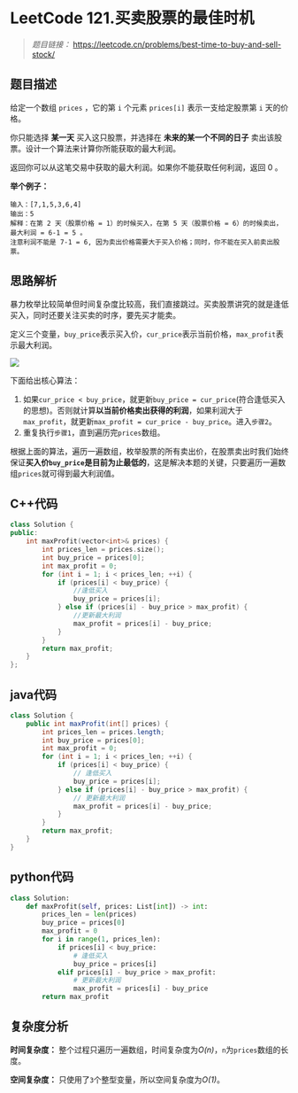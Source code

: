 # LeetCode 121.买卖股票的最佳时机

> *题目链接：* https://leetcode.cn/problems/best-time-to-buy-and-sell-stock/

## 题目描述

给定一个数组 `prices` ，它的第 `i` 个元素 `prices[i]` 表示一支给定股票第 `i` 天的价格。

你只能选择 **某一天** 买入这只股票，并选择在 **未来的某一个不同的日子** 卖出该股票。设计一个算法来计算你所能获取的最大利润。

返回你可以从这笔交易中获取的最大利润。如果你不能获取任何利润，返回 0 。

**举个例子：**

```
输入：[7,1,5,3,6,4]
输出：5
解释：在第 2 天（股票价格 = 1）的时候买入，在第 5 天（股票价格 = 6）的时候卖出，最大利润 = 6-1 = 5 。
注意利润不能是 7-1 = 6, 因为卖出价格需要大于买入价格；同时，你不能在买入前卖出股票。
```

## 思路解析

暴力枚举比较简单但时间复杂度比较高，我们直接跳过。买卖股票讲究的就是逢低买入，同时还要关注买卖的时序，要先买才能卖。

定义三个变量，`buy_price`表示买入价，`cur_price`表示当前价格，`max_profit`表示最大利润。

![](https://gitee.com/ldtech007/picture/raw/master/pic/lc-0121-01.png)

下面给出核心算法：

1. 如果`cur_price < buy_price`，就更新`buy_price = cur_price`(符合逢低买入的思想)。否则就计算**以当前价格卖出获得的利润**，如果利润大于`max_profit`，就更新`max_profit = cur_price - buy_price`。进入`步骤2`。
2. 重复执行`步骤1`，直到遍历完`prices`数组。

根据上面的算法，遍历一遍数组，枚举股票的所有卖出价，在股票卖出时我们始终保证**买入价`buy_price`是目前为止最低的**，这是解决本题的关键，只要遍历一遍数组`prices`就可得到最大利润值。

## C++代码

```cpp
class Solution {
public:
    int maxProfit(vector<int>& prices) {
        int prices_len = prices.size();
        int buy_price = prices[0];
        int max_profit = 0;
        for (int i = 1; i < prices_len; ++i) {
            if (prices[i] < buy_price) {
                //逢低买入
                buy_price = prices[i];
            } else if (prices[i] - buy_price > max_profit) {
                //更新最大利润    
                max_profit = prices[i] - buy_price; 
            }
        }
        return max_profit;
    }
};
```

## java代码

```java
class Solution {
    public int maxProfit(int[] prices) {
        int prices_len = prices.length;
        int buy_price = prices[0];
        int max_profit = 0;
        for (int i = 1; i < prices_len; ++i) {
            if (prices[i] < buy_price) {
                // 逢低买入
                buy_price = prices[i];
            } else if (prices[i] - buy_price > max_profit) {
                // 更新最大利润
                max_profit = prices[i] - buy_price;
            }
        }
        return max_profit;
    }
}
```

## python代码

```python
class Solution:
    def maxProfit(self, prices: List[int]) -> int:
        prices_len = len(prices)
        buy_price = prices[0]
        max_profit = 0
        for i in range(1, prices_len):
            if prices[i] < buy_price:
                # 逢低买入
                buy_price = prices[i]
            elif prices[i] - buy_price > max_profit:
                # 更新最大利润
                max_profit = prices[i] - buy_price
        return max_profit
```

## 复杂度分析

**时间复杂度：** 整个过程只遍历一遍数组，时间复杂度为*O(n)*，`n`为`prices`数组的长度。

**空间复杂度：** 只使用了`3`个整型变量，所以空间复杂度为*O(1)*。

